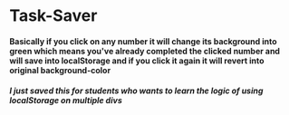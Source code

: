 # Task-Saver

#### Basically if you click on any number it will change its background into green which means you've already completed the clicked number and will save into localStorage and if you click it again it will revert into original background-color
##### I just saved this for students who wants to learn the logic of using localStorage on multiple divs
